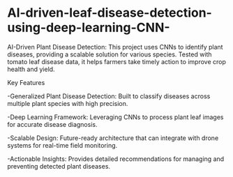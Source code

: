 # AI-driven-leaf-disease-detection-using-deep-learning-CNN-
AI-Driven Plant Disease Detection: This project uses CNNs to identify plant diseases, providing a scalable solution for various species. Tested with tomato leaf disease data, it helps farmers take timely action to improve crop health and yield.

Key Features

-Generalized Plant Disease Detection: Built to classify diseases across multiple plant species with high precision.

-Deep Learning Framework: Leveraging CNNs to process plant leaf images for accurate disease diagnosis.

-Scalable Design: Future-ready architecture that can integrate with drone systems for real-time field monitoring.

-Actionable Insights: Provides detailed recommendations for managing and preventing detected plant diseases.



